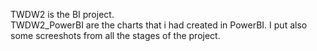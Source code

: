 TWDW2 is the BI project.  
TWDW2_PowerBI are the charts that i had created in PowerBI. 
I put also some screeshots from all the stages of the project. 

